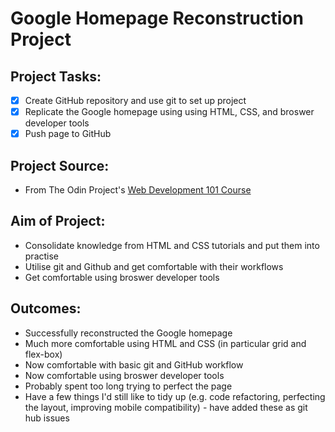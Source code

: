 # Google Homepage Reconstruction Project

## Project Tasks:

- [x] Create GitHub repository and use git to set up project
- [x] Replicate the Google homepage using using HTML, CSS, and broswer developer tools
- [x] Push page to GitHub

## Project Source:

- From The Odin Project's [Web Development 101 Course](http://www.theodinproject.com/courses/web-development-101/lessons/html-css)

## Aim of Project:

- Consolidate knowledge from HTML and CSS tutorials and put them into practise
- Utilise git and Github and get comfortable with their workflows
- Get comfortable using broswer developer tools

## Outcomes:

- Successfully reconstructed the Google homepage
- Much more comfortable using HTML and CSS (in particular grid and flex-box)
- Now comfortable with basic git and GitHub workflow
- Now comfortable using broswer developer tools
- Probably spent too long trying to perfect the page
- Have a few things I'd still like to tidy up (e.g. code refactoring, perfecting the layout, improving mobile compatibility) - have added these as git hub issues